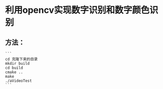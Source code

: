 # 利用opencv实现数字识别和数字颜色识别

## 方法：
    ```
    cd 克隆下来的目录
    mkdir build
    cd build
    cmake ..
    make
    ./aVideoTest
    ```
